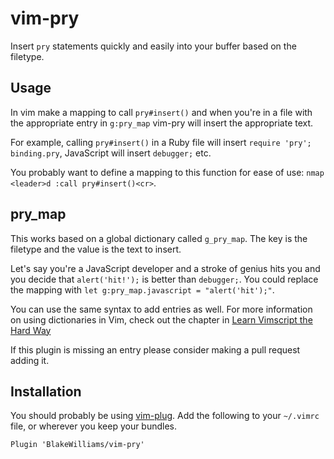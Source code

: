 # vim-pry

Insert `pry` statements quickly and easily into your buffer based on the
filetype.

## Usage

In vim make a mapping to call `pry#insert()` and when you're in a file with the
appropriate entry in `g:pry_map` vim-pry will insert the appropriate text.

For example, calling `pry#insert()` in a Ruby file will insert `require 'pry';
binding.pry`, JavaScript will insert `debugger;` etc.

You probably want to define a mapping to this function for ease of use: `nmap
<leader>d :call pry#insert()<cr>`.

## pry_map

This works based on a global dictionary called `g_pry_map`. The key is the
filetype and the value is the text to insert.

Let's say you're a JavaScript developer and a stroke of genius hits you and you
decide that `alert('hit!');` is better than `debugger;`. You could replace the
mapping with `let g:pry_map.javascript = "alert('hit');"`.

You can use the same syntax to add entries as well. For more information on
using dictionaries in Vim, check out the chapter in [Learn Vimscript the Hard
Way](http://learnvimscriptthehardway.stevelosh.com/chapters/37.html)

If this plugin is missing an entry please consider making a pull request adding
it.

## Installation

You should probably be using [vim-plug](https://github.com/junegunn/vim-plug).
Add the following to your `~/.vimrc` file, or wherever you keep your bundles.

```vim
Plugin 'BlakeWilliams/vim-pry'
```
